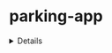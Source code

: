 # parking-app
<details>
1.Hlavná stránka- Zobrazenie parkoviska, základných informácií o parkovacom mieste a jeho rezervácií (Dátum a čas).
![image](https://user-images.githubusercontent.com/56247627/109429221-ed014380-79fa-11eb-97b4-69fb1f1b6010.png)
2.Parkovacie miesto- Po rozkiknutí sa zobrazia informácie o parkovacom mieste jeho rezervácií a prípadné zarezervovanie miesta + dátum a čas- od kedy do kedy.
![image](https://user-images.githubusercontent.com/56247627/109429351-9fd1a180-79fb-11eb-906d-4b1dc79c49e8.png)
Detailnejší návrh hlavnej stránky.
![image](https://user-images.githubusercontent.com/56247627/109429613-dd82fa00-79fc-11eb-94ee-21bd09799697.png)
</details>
